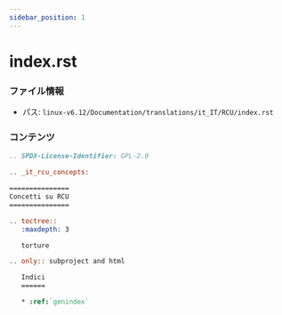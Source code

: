```yaml
---
sidebar_position: 1
---
```

# index.rst

### ファイル情報

- パス: `linux-v6.12/Documentation/translations/it_IT/RCU/index.rst`

### コンテンツ

```rst
.. SPDX-License-Identifier: GPL-2.0

.. _it_rcu_concepts:

===============
Concetti su RCU
===============

.. toctree::
   :maxdepth: 3

   torture

.. only:: subproject and html

   Indici
   ======

   * :ref:`genindex`

```
